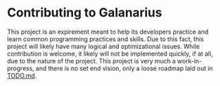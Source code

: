 # Contributing to Galanarius

This project is an expirement meant to help its developers practice and learn common programming practices and skills.
Due to this fact, this project will likely have many logical and optimizational issues.
While contribution is welcome, it likely will not be implemented quickly, if at all, due to the nature of the project.
This project is very much a work-in-progress, and there is no set end vision, only a loose roadmap laid out in [TODO.md](https://github.com/Queejon/galanarius/blob/master/TODO.md).
